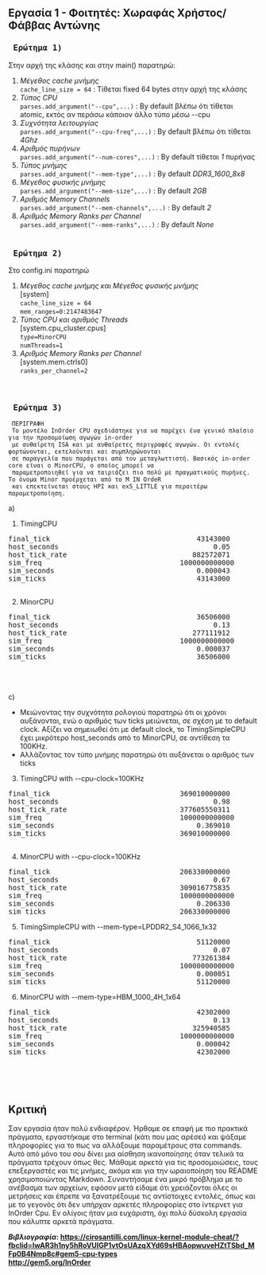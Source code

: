 ## Εργασία 1 - Φοιτητές: Χωραφάς Χρήστος/Φάββας Αντώνης

### <pre><b> Ερώτημα 1)</b></pre>  
Στην αρχή της κλάσης και στην main() παρατηρώ:  
  1. _Μέγεθος cache μνήμης_  
    `cache_line_size = 64` : Τίθεται fixed 64 bytes στην αρχή της κλάσης   
  2. _Τύπος CPU_  
    `parses.add_argument("--cpu",...)` : Βy default βλέπω ότι τίθεται atomic, εκτός αν περάσω κάποιον άλλο τύπο μέσω --cpu  
  3. _Συχνότητα λειτουργίας_  
    `parses.add_argument("--cpu-freq",...)` : By default βλέπω ότι τίθεται _4Ghz_  
  4. _Αριθμός πυρήνων_  
    `parses.add_argument("--num-cores",...)` : By default τίθεται _1_ πυρήνας  
  5. _Τύπος μνήμης_  
    `parses.add_argument("--mem-type",...)` : By default _DDR3_1600_8x8_  
  6. _Μέγεθος φυσικής μνήμης_  
    `parses.add_argument("--mem-size",...)` : By default _2GB_  
  7. _Αριθμός Memory Channels_  
    `parses.add_argument("--mem-channels",...)` : By default _2_  
  8. _Αριθμός Memory Ranks per Channel_  
    `parses.add_argument("--mem-ranks",...)` : By default _None_
    <br><br>
### <pre><b> Ερώτημα 2)</b></pre>    
Στο config.ini παρατηρώ  
  1. _Μέγεθος cache μνήμης και Μέγεθος φυσικής μνήμης_  
    [system]  
   `cache_line_size = 64`  
   `mem_ranges=0:2147483647`  
  2. _Τύπος CPU και αριθμός Threads_  
   [system.cpu_cluster.cpus]  
   `type=MinorCPU`  
   `numThreads=1`  
  3. _Αριθμός Memory Ranks per Channel_  
   [system.mem.ctrls0]  
   `ranks_per_channel=2`  
   <br><br>
### <pre><b> Ερώτημα 3)</b></pre>      
     
     ΠΕΡΙΓΡΑΦΗ  
     Το μοντέλο InOrder CPU σχεδιάστηκε για να παρέχει ένα γενικό πλαίσιο για την προσομοίωση αγωγών in-order 
     με αυθαίρετη ISA και με αυθαίρετες περιγραφές αγωγών. Οι εντολές φορτώνονται, εκτελούνται και συμπληρώνονται 
     σε παραγγελία που παράγεται από τον μεταγλωττιστή. Βασικός in-order core είναι ο MinorCPU, ο οποίος μπορεί να 
     παραμετροποιηθεί για να ταιριάζει πιο πολύ με πραγματικούς πυρήνες. Το όνομα Minor προέρχεται από το M ΙN ΟrdeR
     και επεκτείνεται στους HPI και ex5_LITTLE για περαιτέρω παραμετροποίηση.  
   a) 
   1. TimingCPU  
   <pre>
final_tick                                   43143000                       # Number of ticks from beginning of simulation (restored from checkpoints and never reset)  
host_seconds                                     0.05                       # Real time elapsed on the host  
host_tick_rate                              882572071                       # Simulator tick rate (ticks/s)  
sim_freq                                 1000000000000                      # Frequency of simulated ticks  
sim_seconds                                  0.000043                       # Number of seconds simulated  
sim_ticks                                    43143000                       # Number of ticks simulated  
   </pre>
   2. MinorCPU  
   <pre>
final_tick                                   36506000                       # Number of ticks from beginning of simulation (restored from checkpoints and never reset)
host_seconds                                     0.13                       # Real time elapsed on the host
host_tick_rate                              277111912                       # Simulator tick rate (ticks/s)
sim_freq                                 1000000000000                      # Frequency of simulated ticks
sim_seconds                                  0.000037                       # Number of seconds simulated
sim_ticks                                    36506000                       # Number of ticks simulated
   </pre>
   <br><br>
  c)  
  * Μειώνοντας την συχνότητα ρολογιού παρατηρώ ότι οι χρόνοι αυξάνονται, ενώ ο αριθμός των ticks μειώνεται, σε σχέση με το default clock. Αξίζει να σημειωθεί ότι με default clock, το TimingSimpleCPU έχει μικρότερο host_seconds από το MinorCPU, σε αντίθεση τα 100KHz.
  * Αλλάζοντας τον τύπο μνήμης παρατηρώ ότι αυξάνεται ο αριθμός των ticks 

  3. TimingCPU with --cpu-clock=100KHz  
  <pre>
final_tick                               369010000000                       # Number of ticks from beginning of simulation (restored from checkpoints and never reset)
host_seconds                                     0.98                       # Real time elapsed on the host
host_tick_rate                           377605550311                       # Simulator tick rate (ticks/s)
sim_freq                                 1000000000000                      # Frequency of simulated ticks
sim_seconds                                  0.369010                       # Number of seconds simulated
sim_ticks                                369010000000                       # Number of ticks simulated
  </pre>
  
  4. MinorCPU with --cpu-clock=100KHz  
  <pre>
final_tick                               206330000000                       # Number of ticks from beginning of simulation (restored from checkpoints and never reset)
host_seconds                                     0.67                       # Real time elapsed on the host
host_tick_rate                           309016775835                       # Simulator tick rate (ticks/s)
sim_freq                                 1000000000000                      # Frequency of simulated ticks
sim_seconds                                  0.206330                       # Number of seconds simulated
sim_ticks                                206330000000                       # Number of ticks simulated
</pre> 

5. TimingSimpleCPU with --mem-type=LPDDR2_S4_1066_1x32
<pre>
final_tick                                   51120000                       # Number of ticks from beginning of simulation (restored from checkpoints and never reset)
host_seconds                                     0.07                       # Real time elapsed on the host
host_tick_rate                              773261384                       # Simulator tick rate (ticks/s)
sim_freq                                 1000000000000                      # Frequency of simulated ticks
sim_seconds                                  0.000051                       # Number of seconds simulated
sim_ticks                                    51120000                       # Number of ticks simulated
</pre>  

6. MinorCPU with --mem-type=HBM_1000_4H_1x64
<pre>
final_tick                                   42302000                       # Number of ticks from beginning of simulation (restored from checkpoints and never reset)
host_seconds                                     0.13                       # Real time elapsed on the host
host_tick_rate                              325940585                       # Simulator tick rate (ticks/s)
sim_freq                                 1000000000000                      # Frequency of simulated ticks
sim_seconds                                  0.000042                       # Number of seconds simulated
sim_ticks                                    42302000                       # Number of ticks simulated
</pre>
<br><br><br>
## Κριτική
Σαν εργασία ήταν πολύ ενδιαφέρον. Ήρθαμε σε επαφή με πιο πρακτικά πράγματα, εργαστήκαμε στο terminal (κάτι που μας αρέσει) και ψάξαμε πληροφορίες για το πως να αλλάξουμε παραμέτρους στα commands. Αυτό από μόνο του σου δίνει μια αίσθηση ικανοποίησης όταν τελικά τα πράγματα τρέχουν όπως θες. Μάθαμε αρκετά για τις προσομοιώσεις, τους επεξεργαστές και τις μνήμες, ακόμα και για την ωραιοποίηση του README χρησιμοποιώντας Markdown. Συναντήσαμε ένα μικρό πρόβλημα με το ανέβασμα των αρχείων, εφόσον μετά είδαμε ότι χρειάζονται όλες οι μετρήσεις και έπρεπε να ξανατρέξουμε τις αντίστοιχες εντολές, όπως και με το γεγονός ότι δεν υπήρχαν αρκετές πληροφορίες στο ίντερνετ για InOrder Cpu. Εν ολίγοις ήταν μια ευχάριστη, όχι πολύ δύσκολη εργασία που κάλυπτε αρκετά πράγματα.

      
<b>_Βιβλιογραφία_<b>:  https://cirosantilli.com/linux-kernel-module-cheat/?fbclid=IwAR3h1ny5hRoVUIGP1vtOsUAzqXYd69sHBAopwuveHZtTSbd_MFp0B4Nmp8c#gem5-cpu-types  
http://gem5.org/InOrder
